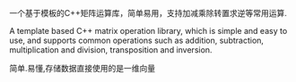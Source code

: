 一个基于模板的C++矩阵运算库，简单易用，支持加减乘除转置求逆等常用运算.

A template based C++ matrix operation library, which is simple and easy to use, and supports common operations such as
addition, subtraction, multiplication and division, transposition and inversion.

简单.易懂,存储数据直接使用的是一维向量
